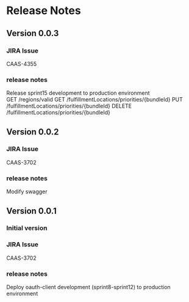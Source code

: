 # Release Notes

## Version 0.0.3  
### JIRA Issue  
CAAS-4355  
### release notes  
Release sprint15 development to production environment  
GET /regions/valid
GET /fulfillmentLocations/priorities/{bundleId}
PUT /fulfillmentLocations/priorities/{bundleId}
DELETE /fulfillmentLocations/priorities/{bundleId}

## Version 0.0.2  
### JIRA Issue  
CAAS-3702  
### release notes  
Modify swagger  

## Version 0.0.1
### Initial version  
### JIRA Issue
CAAS-3702
### release notes
Deploy oauth-client development (sprint8-sprint12) to production environment

